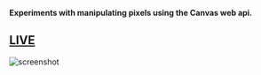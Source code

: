 **Experiments with manipulating pixels using the Canvas web api.**  

## [LIVE](https://z-olpin.github.io/pixel-processing)

<img src="scsh.jpg" alt="screenshot" max-width="800px" />
